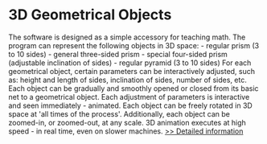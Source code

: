 # 3D Geometrical Objects
The software is designed as a simple accessory for teaching math. The program can represent the following objects in 3D space: - regular prism (3 to 10 sides) - general three-sided prism - special four-sided prism (adjustable inclination of sides) - regular pyramid (3 to 10 sides) For each geometrical object, certain parameters can be interactively adjusted, such as: height and length of sides, inclination of sides, number of sides, etc. Each object can be gradually and smoothly opened or closed from its basic net to a geometrical object. Each adjustment of parameters is interactive and seen immediately - animated. Each object can be freely rotated in 3D space at 'all times of the process'. Additionally, each object can be zoomed-in, or zoomed-out, at any scale. 3D animation executes at high speed - in real time, even on slower machines.
[>> Detailed information](https://secure.shareit.com/shareit/product.html?productid=133861&affiliateid=200057808)